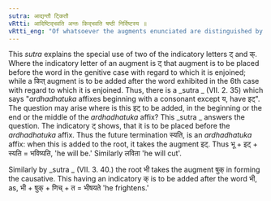 ```yaml
---
sutra: आद्यन्तौ ट्कितौ
vRtti: आदिष्टिद्भवति अन्तः किद्भवति षष्ठी निर्दिष्टस्य ॥
vRtti_eng: "Of whatsoever the augments enunciated are distinguished by an indicatory ट् or क्, they precede or follow it accordingly."
---
```

This _sutra_ explains the special use of two of the indicatory letters ट् and क्. Where the indicatory letter of an augment is ट् that augment is to be placed before the word in the genitive case with regard to which it is enjoined; while a कित् augment is to be added after the word exhibited in the 6th case with regard to which it is enjoined. Thus, there is a _sutra _ (VII. 2. 35) which says "_ardhadhatuka_ affixes beginning with a consonant except य, have इट्". The question may arise where is this इट् to be added, in the beginning or the end or the middle of the _ardhadhatuka_ affix? This _sutra _ answers the question. The indicatory ट् shows, that it is to be placed before the _ardhadhatuka_ affix. Thus the future termination स्यति, is an _ardhadhatuka_ affix: when this is added to the root, it takes the augment इट्. Thus भू + इट् + स्यति = भविष्यति, 'he will be.' Similarly लविता 'he will cut'.

Similarly by _sutra _ (VII. 3. 40.) the root भी takes the augment षुक् in forming the causative. This having an indicatory क् is to be added after the word भी, as, भी + षुक् + णिच् + त = भीषयते 'he frightens.'
